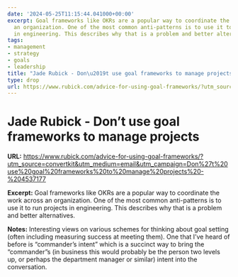 ```yaml
---
date: '2024-05-25T11:15:44.041000+00:00'
excerpt: Goal frameworks like OKRs are a popular way to coordinate the work across
  an organization. One of the most common anti-patterns is to use it to run projects
  in engineering. This describes why that is a problem and better alternatives.
tags:
- management
- strategy
- goals
- leadership
title: "Jade Rubick - Don\u2019t use goal frameworks to manage projects"
type: drop
url: https://www.rubick.com/advice-for-using-goal-frameworks/?utm_source=convertkit&utm_medium=email&utm_campaign=Don%27t%20use%20goal%20frameworks%20to%20manage%20projects%20-%204537177
---
```


# Jade Rubick - Don’t use goal frameworks to manage projects

**URL:** https://www.rubick.com/advice-for-using-goal-frameworks/?utm_source=convertkit&utm_medium=email&utm_campaign=Don%27t%20use%20goal%20frameworks%20to%20manage%20projects%20-%204537177

**Excerpt:** Goal frameworks like OKRs are a popular way to coordinate the work across an organization. One of the most common anti-patterns is to use it to run projects in engineering. This describes why that is a problem and better alternatives.

**Notes:**
Interesting views on various schemes for thinking about goal setting (often including measuring success at meeting them). One that I’ve heard of before is “commander’s intent” which is a succinct way to bring the “commander”s (in business this would probably be the person two levels up, or perhaps the department manager or similar) intent into the conversation. 

